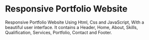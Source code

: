 # Responsive Portfolio Website 
Responsive Portfolio Website Using Html, Css and JavaScript, With a beautiful user interface. It contains a Header, Home, About, Skills, Qualification, Services, Portfolio, Contact and Footer.